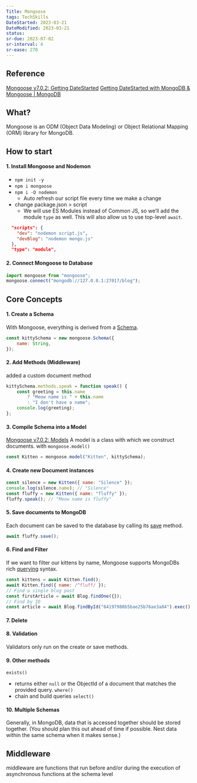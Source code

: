```yaml
---
Title: Mongoose
tags: TechSkills
DateStarted: 2023-03-21 
DateModified: 2023-03-21
status:
sr-due: 2023-07-02
sr-interval: 4
sr-ease: 270
---
```


## Reference

[Mongoose v7.0.2: Getting DateStarted](https://mongoosejs.com/docs/index.html)
[Getting DateStarted with MongoDB & Mongoose | MongoDB](https://www.mongodb.com/developer/languages/javascript/getting-DateStarted-with-mongodb-and-mongoose/)

## What?

Mongoose is an ODM (Object Data Modeling) or Object Relational Mapping (ORM) library for MongoDB.

## How to start

#### 1. Install Mongoose and Nodemon

- `npm init -y`
- `npm i mongoose`
- `npm i -D nodemon`
  - Auto refresh our script file every time we make a change
- change package.json > script
  - We will use ES Modules instead of Common JS, so we’ll add the module `type` as well. This will also allow us to use top-level `await`.

```json
  "scripts": {
    "dev": "nodemon script.js",
    "devBlog": "nodemon mongo.js"
  },
  "type": "module",
```

#### 2. Connect Mongoose to Database

```js
import mongoose from "mongoose";
mongoose.connect("mongodb://127.0.0.1:27017/blog");
```

## Core Concepts

#### 1. Create a Schema

With Mongoose, everything is derived from a [Schema](https://mongoosejs.com/docs/guide.html).

```js
const kittySchema = new mongoose.Schema({
	name: String,
});
```

#### 2. Add Methods (Middleware)

added a custom document method

```js
kittySchema.methods.speak = function speak() {
	const greeting = this.name
		? "Meow name is " + this.name
		: "I don't have a name";
	console.log(greeting);
};
```

#### 3. Compile Schema into a Model

[Mongoose v7.0.2: Models](https://mongoosejs.com/docs/models.html)
A model is a class with which we construct documents.
with `mongoose.model()`

```js
const Kitten = mongoose.model("Kitten", kittySchema);
```

#### 4. Create new Document instances

```js
const silence = new Kitten({ name: "Silence" });
console.log(silence.name); // "Silence"
const fluffy = new Kitten({ name: "fluffy" });
fluffy.speak(); // "Meow name is fluffy"
```

#### 5. Save documents to MongoDB

Each document can be saved to the database by calling its [save](https://mongoosejs.com/docs/api/model.html#model_Model-save) method.

```js
await fluffy.save();
```

#### 6. Find and Filter

If we want to filter our kittens by name, Mongoose supports MongoDBs rich [querying](https://mongoosejs.com/docs/queries.html) syntax.

```js
const kittens = await Kitten.find();
await Kitten.find({ name: /^fluff/ });
// Find a single blog post
const firstArticle = await Blog.findOne({});
// Find by ID
const article = await Blog.findById("64197980b5bae25b76ae3a84").exec();
```

#### 7. Delete

#### 8. Validation

Validators only run on the create or save methods.

#### 9. Other methods

`exists()`

- returns either `null` or the ObjectId of a document that matches the provided query.
  `where()`
- chain and build queries
  `select()`

#### 10. Multiple Schemas

Generally, in MongoDB, data that is accessed together should be stored together. (You should plan this out ahead of time if possible. Nest data within the same schema when it makes sense.)

## Middleware

middleware are functions that run before and/or during the execution of asynchronous functions at the schema level
